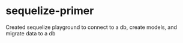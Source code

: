 # sequelize-primer
Created sequelize playground to connect to a db, create models, and migrate data to a db
